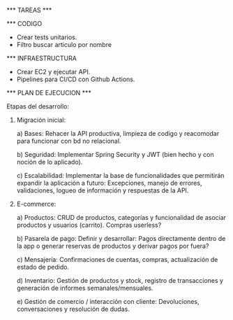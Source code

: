 *** TAREAS ***

*** CODIGO
- Crear tests unitarios.
- Filtro buscar articulo por nombre

*** INFRAESTRUCTURA
- Crear EC2 y ejecutar API.
- Pipelines para CI/CD con Github Actions.

*** PLAN DE EJECUCION ***

Etapas del desarrollo:

1) Migración inicial:

    a) Bases: Rehacer la API productiva, limpieza de codigo y reacomodar para funcionar con bd no relacional.
    
    b) Seguridad: Implementar Spring Security y JWT (bien hecho y con noción de lo aplicado).
  
    c) Escalabilidad: Implementar la base de funcionalidades que permitirán expandir la aplicación a futuro: Excepciones, manejo de errores, validaciones, logueo de información y respuestas de la API.


2) E-commerce:

    a) Productos: CRUD de productos, categorías y funcionalidad de asociar productos y usuarios (carrito). Compras userless?

    b) Pasarela de pago: Definir y desarrollar: Pagos directamente dentro de la app o generar reservas de productos y derivar pagos por fuera?

    c) Mensajería: Confirmaciones de cuentas, compras, actualización de estado de pedido.

    d) Inventario: Gestión de productos y stock, registro de transacciones y generación de informes semanales/mensuales.

    e) Gestión de comercio / interacción con cliente: Devoluciones, conversaciones y resolución de dudas.
